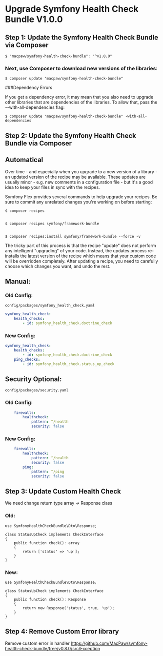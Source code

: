Upgrade Symfony Health Check Bundle V1.0.0
=================================

Step 1: Update the Symfony Health Check Bundle via Composer
----------------------------------
```console
$ "macpaw/symfony-health-check-bundle": "^v1.0.0"
```

### Next, use Composer to download new versions of the libraries:
```console
$ composer update "macpaw/symfony-health-check-bundle"
```

###Dependency Errors

If you get a dependency error, it may mean that you also need to upgrade other libraries that are dependencies of the libraries. To allow that, pass the --with-all-dependencies flag:
```console
$ composer update "macpaw/symfony-health-check-bundle" -with-all-dependencies
```

Step 2: Update the Symfony Health Check Bundle via Composer
----------------------------------

## Automatical

Over time - and especially when you upgrade to a new version of a library - an updated version of the recipe may be available. These updates are usually minor - e.g. new comments in a configuration file - but it's a good idea to keep your files in sync with the recipes.

Symfony Flex provides several commands to help upgrade your recipes. Be sure to commit any unrelated changes you're working on before starting:

```console
$ composer recipes


$ composer recipes symfony/framework-bundle


$ composer recipes:install symfony/framework-bundle --force -v
```

The tricky part of this process is that the recipe "update" does not perform any intelligent "upgrading" of your code. Instead, the updates process re-installs the latest version of the recipe which means that your custom code will be overridden completely. After updating a recipe, you need to carefully choose which changes you want, and undo the rest.

## Manual:

### Old Config:
`config/packages/symfony_health_check.yaml`
```yaml
symfony_health_check:
    health_checks:
        - id: symfony_health_check.doctrine_check
```

### New Config:
```yaml
symfony_health_check:
    health_checks:
        - id: symfony_health_check.doctrine_check
    ping_checks:
        - id: symfony_health_check.status_up_check
```

Security Optional:
----------------------------------
`config/packages/security.yaml`

### Old Config:
```yaml
    firewalls:
        healthcheck:
            pattern: ^/health
            security: false
```

### New Config:
```yaml
    firewalls:
        healthcheck:
            pattern: ^/health
            security: false
        ping:
            pattern: ^/ping
            security: false
```

Step 3: Update Custom Health Check
----------------------------------
We need change return type array -> Response class


### Old:
```
use SymfonyHealthCheckBundle\Dto\Response;

class StatusUpCheck implements CheckInterface
{
    public function check(): array
    {
        return ['status' => 'up'];
    }
}
```

### New:
```
use SymfonyHealthCheckBundle\Dto\Response;

class StatusUpCheck implements CheckInterface
{
    public function check(): Response
    {
        return new Response('status', true, 'up');
    }
}
```

Step 4: Remove Custom Error library
----------------------------------
Remove custom error in handler https://github.com/MacPaw/symfony-health-check-bundle/tree/v0.8.0/src/Exception 
